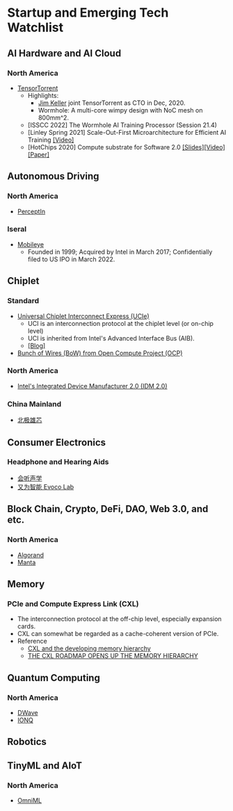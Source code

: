 # Startup and Emerging Tech Watchlist

## AI Hardware and AI Cloud

### North America

- [TensorTorrent](https://tenstorrent.com/)
  - Highlights:
    - [Jim Keller](https://en.wikipedia.org/wiki/Jim_Keller_(engineer)) joint TensorTorrent as CTO in Dec, 2020.  
    - Wormhole: A multi-core wimpy design with NoC mesh on 800mm^2. 
  - [ISSCC 2022] The Wormhole AI Training Processor (Session 21.4)
  - [Linley Spring 2021] Scale-Out-First Microarchitecture for Efficient AI Training [[Video]](https://youtu.be/Id3enIOAY2Q)
  - [HotChips 2020] Compute substrate for Software 2.0 [[Slides]](https://ieeexplore.ieee.org/abstract/document/9220687)[[Video]](https://youtu.be/o5hhEJrHH4c?t=4024)[[Paper]](https://ieeexplore.ieee.org/abstract/document/9373921)


## Autonomous Driving

### North America

- [PerceptIn](https://www.perceptin.io/)

### Iseral
- [Mobileye](https://www.mobileye.com/)
  - Founded in 1999; Acquired by Intel in March 2017; Confidentially filed to US IPO in March 2022.

## Chiplet

### Standard

- [Universal Chiplet Interconnect Express (UCIe)](https://www.uciexpress.org/)
  - UCI is an interconnection protocol at the chiplet level (or on-chip level)
  - UCI is inherited from Intel's Advanced Interface Bus (AIB).
  - [[Blog]](https://www.anandtech.com/show/17288/universal-chiplet-interconnect-express-ucie-announced-setting-standards-for-the-chiplet-ecosystem)
- [Bunch of Wires (BoW) from Open Compute Project (OCP)](https://www.computer.org/csdl/magazine/mi/2021/01/09271827/1p2RNYCgZNe)

### North America

- [Intel's Integrated Device Manufacturer 2.0 (IDM 2.0)](https://youtu.be/O40gm5-SpHc)

### China Mainland

- [北极雄芯](http://www.bjxx.tech/)

## Consumer Electronics

### Headphone and Hearing Aids

- [会听声学](http://www.ht-acoustics.com/)
- [又为智能 Evoco Lab](https://healthtechinsider.com/2021/01/08/ces-2021-award-winning-hearing-aid-boasts-onboard-intelligence/)

## Block Chain, Crypto, DeFi, DAO, Web 3.0, and etc.

### North America

- [Algorand](https://www.algorand.com/)
- [Manta](https://www.manta.network/)

## Memory

### PCIe and Compute Express Link (CXL)

- The interconnection protocol at the off-chip level, especially expansion cards.
- CXL can somewhat be regarded as a cache-coherent version of PCIe.
- Reference
  - [CXL and the developing memory hierarchy](https://blocksandfiles.com/2021/03/25/cxl-and-the-developing-memory-hierarchy/)
  - [THE CXL ROADMAP OPENS UP THE MEMORY HIERARCHY](https://www.nextplatform.com/2021/09/07/the-cxl-roadmap-opens-up-the-memory-hierarchy/)

## Quantum Computing

### North America

- [DWave](https://www.dwavesys.com/)
- [IONQ](https://ionq.com/)

## Robotics

## TinyML and AIoT

### North America

- [OmniML](https://omniml.ai/)
